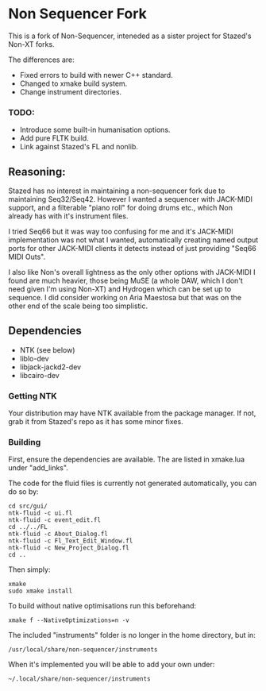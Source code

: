 # Non Sequencer Fork

This is a fork of Non-Sequencer, inteneded as a sister project for Stazed's Non-XT forks.

The differences are:

+ Fixed errors to build with newer C++ standard. </br>
+ Changed to xmake build system. </br>
+ Change instrument directories.

### TODO:
+ Introduce some built-in humanisation options.
+ Add pure FLTK build.
+ Link against Stazed's FL and nonlib.

## Reasoning:

Stazed has no interest in maintaining a non-sequencer fork due to maintaining Seq32/Seq42.
However I wanted a sequencer with JACK-MIDI support, and a filterable "piano roll" for doing drums etc., which Non already has with it's instrument files.

I tried Seq66 but it was way too confusing for me and it's JACK-MIDI implementation was not what I wanted, automatically creating named output ports for other JACK-MIDI clients it detects instead of just providing "Seq66 MIDI Outs".

I also like Non's overall lightness as the only other options with JACK-MIDI I found are much heavier, those being MuSE (a whole DAW, which I don't need given I'm using Non-XT) and Hydrogen which can be set up to sequence. I did consider working on Aria Maestosa but that was on the other end of the scale being too simplistic.

## Dependencies
+ NTK (see below)
+ liblo-dev
+ libjack-jackd2-dev
+ libcairo-dev

### Getting NTK
Your distribution may have NTK available from the package manager. 
If not, grab it from Stazed's repo as it has some minor fixes.

### Building
First, ensure the dependencies are available. The are listed in xmake.lua under "add_links".

The code for the fluid files is currently not generated automatically, you can do so by:

```
cd src/gui/
ntk-fluid -c ui.fl
ntk-fluid -c event_edit.fl
cd ../../FL
ntk-fluid -c About_Dialog.fl
ntk-fluid -c Fl_Text_Edit_Window.fl
ntk-fluid -c New_Project_Dialog.fl
cd ..
```

Then simply:

```
xmake
sudo xmake install
```

To build without native optimisations run this beforehand:
```
xmake f --NativeOptimizations=n -v
```

The included "instruments" folder is no longer in the home directory, but in:
```
/usr/local/share/non-sequencer/instruments
```
When it's implemented you will be able to add your own under:
```
~/.local/share/non-sequencer/instruments
```